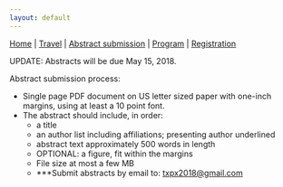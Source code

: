 ```yaml
---
layout: default
---
```


[Home](./) | [Travel](./travel) | [Abstract submission](./submissions) | [Program](./program) | [Registration](./registration)

UPDATE: Abstracts will be due May 15, 2018.

Abstract submission process:

 - Single page PDF document on US letter sized paper with one-inch margins, using at least a 10 point font. 
 - The abstract should include, in order:
    - a title
    - an author list including affiliations; presenting author underlined
    - abstract text approximately 500 words in length
    - OPTIONAL: a figure, fit within the margins
    - File size at most a few MB
    - ***Submit abstracts by email to: txpx2018@gmail.com
